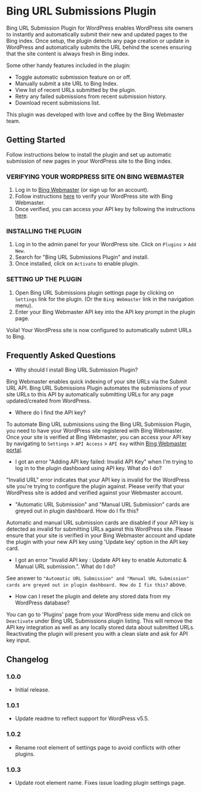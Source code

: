 # Bing URL Submissions Plugin

Bing URL Submission Plugin for WordPress enables WordPress site owners to instantly and automatically submit their new and updated pages to the Bing index. Once setup, the plugin detects any page creation or update in WordPress and automatically submits the URL behind the scenes ensuring that the site content is always fresh in Bing index.

Some other handy features included in the plugin:

- Toggle automatic submission feature on or off.
- Manually submit a site URL to Bing Index.
- View list of recent URLs submitted by the plugin.
- Retry any failed submissions from recent submission history.
- Download recent submissions list.

This plugin was developed with love and coffee by the Bing Webmaster team.

## Getting Started

Follow instructions below to install the plugin and set up automatic submission of new pages in your WordPress site to the Bing index.

### VERIFYING YOUR WORDPRESS SITE ON BING WEBMASTER

1. Log in to [Bing Webmaster][bing-webmaster] (or sign up for an account).
1. Follow instructions [here][verify-wordpress] to verify your WordPress site with Bing Webmaster.
1. Once verified, you can access your API key by following the instructions [here][api-key-access].

### INSTALLING THE PLUGIN

1. Log in to the admin panel for your WordPress site. Click on `Plugins` > `Add New`.
1. Search for "Bing URL Submissions Plugin" and install.
1. Once installed, click on `Activate` to enable plugin.

### SETTING UP THE PLUGIN

1. Open Bing URL Submissions plugin settings page by clicking on `Settings` link for the plugin. (Or the `Bing Webmaster` link in the navigation menu).
1. Enter your Bing Webmaster API key into the API key prompt in the plugin page.

Voila! Your WordPress site is now configured to automatically submit URLs to Bing.

## Frequently Asked Questions

- Why should I install Bing URL Submission Plugin?

Bing Webmaster enables quick indexing of your site URLs via the Submit URL API. Bing URL Submissions Plugin automates the submissions of your site URLs to this API by automatically submitting URLs for any page updated/created from WordPress.

- Where do I find the API key?

To automate Bing URL submissions using the Bing URL Submission Plugin, you need to have your WordPress site registered with Bing Webmaster. Once your site is verified at Bing Webmaster, you can access your API key by navigating to `Settings` > `API Access` > `API Key` within [Bing Webmaster portal][bing-webmaster].

- I got an error "Adding API key failed: Invalid API Key" when I'm trying to log in to the plugin dashboard using API key. What do I do?

"Invalid URL" error indicates that your API key is invalid for the WordPress site you're trying to configure the plugin against. Please verify that your WordPress site is added and verified against your Webmaster account.

- "Automatic URL Submission" and "Manual URL Submission" cards are greyed out in plugin dashboard. How do I fix this?

Automatic and manual URL submission cards are disabled if your API key is detected as invalid for submitting URLs against this WordPress site. Please ensure that your site is verified in your Bing Webmaster account and update the plugin with your new API key using 'Update key' option in the API key card.

- I got an error "Invalid API key : Update API key to enable Automatic & Manual URL submission.". What do I do?

See answer to `"Automatic URL Submission" and "Manual URL Submission" cards are greyed out in plugin dashboard. How do I fix this?` above.

- How can I reset the plugin and delete any stored data from my WordPress database?

You can go to 'Plugins' page from your WordPress side menu and click on `Deactivate` under Bing URL Submissions plugin listing. This will remove the API key integration as well as any locally stored data about submitted URLs. Reactivating the plugin will present you with a clean slate and ask for API key input.

## Changelog

### 1.0.0

- Initial release.

### 1.0.1

- Update readme to reflect support for WordPress v5.5.

### 1.0.2

- Rename root element of settings page to avoid conflicts with other plugins.

### 1.0.3

- Update root element name. Fixes issue loading plugin settings page.

[bing-webmaster]: https://bing.com/webmasters
[verify-wordpress]: https://docs.microsoft.com/bingwebmaster/verifying-wordpress
[api-key-access]: https://docs.microsoft.com/bingwebmaster/getting-access#using-api-key
